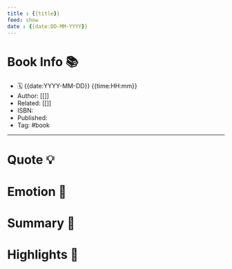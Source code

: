 ```yaml
---
title : {{title}}
feed: show
date : {{date:DD-MM-YYYY}}
---
```

# Book Info 📚
- 🗓  {{date:YYYY-MM-DD}} {{time:HH:mm}}
- Author: [[]]
- Related: [[]]
- ISBN:
- Published:
- Tag: #book
___
# Quote 💡

# Emotion 🎉

# Summary 💬

# Highlights 📒
